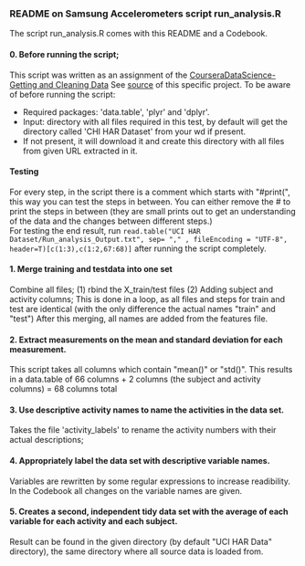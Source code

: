 ### README on Samsung Accelerometers script run_analysis.R
The script run_analysis.R comes with this README and a Codebook.

#### 0. Before running the script;
This script was written as an assignment of the [CourseraDataScience-Getting and Cleaning Data](https://www.coursera.org/specialization/jhudatascience/1 "Coursera Data Science Course")
See [source](http://archive.ics.uci.edu/ml/datasets/Human+Activity+Recognition+Using+Smartphones/ "Samsung Datasets Activity Recognition Using SmartPhones") of this specific project. 
To be aware of before running the script:
- Required packages: 'data.table', 'plyr' and 'dplyr'.
- Input: directory with all files required in this test, by default will get the directory called 'CHI HAR Dataset' from your wd if present.
- If not present, it will download it and create this directory with all files from given URL extracted in it.

#### Testing
For every step, in the script there is a comment which starts with "#print(", this way you can test the steps in between.
You can either remove the # to print the steps in between (they are small prints out to get an understanding of the data and the changes between different steps.)   
For testing the end result, run `read.table("UCI HAR Dataset/Run_analysis_Output.txt", sep= "," , fileEncoding = "UTF-8", header=T)[c(1:3),c(1:2,67:68)]`
after running the script completely.

#### 1. Merge training and testdata into one set
Combine all files; 
(1) rbind the X_train/test files
(2) Adding subject and activity columns;
This is done in a loop, as all files and steps for train and test are identical 
(with the only difference the actual names "train" and "test")
After this merging, all names are added from the features file.

#### 2. Extract measurements on the mean and standard deviation for each measurement.
This script takes all columns which contain "mean()" or "std()". 
This results in a data.table of 66 columns + 2 columns (the subject and activity columns) = 68 columns total

#### 3. Use descriptive activity names to name the activities in the data set.
Takes the file 'activity_labels' to rename the activity numbers with their actual descriptions;

#### 4. Appropriately label the data set with descriptive variable names.
Variables are rewritten by some regular expressions to increase readibility.
In the Codebook all changes on the variable names are given.

#### 5. Creates a second, independent tidy data set with the average of each variable for each activity and each subject.
Result can be found in the given directory (by default "UCI HAR Data" directory), the same directory where all source data
is loaded from.
